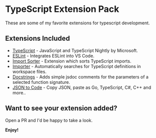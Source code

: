 # TypeScript Extension Pack

These are some of my favorite extensions for typescript development.

## Extensions Included

* [TypeScript](https://marketplace.visualstudio.com/items?itemName=ms-vscode.vscode-typescript-next) - JavaScript and TypeScript Nightly by Microsoft.
* [ESLint](https://marketplace.visualstudio.com/items?itemName=dbaeumer.vscode-eslint) - Integrates ESLint into VS Code.
* [Import Sorter](https://marketplace.visualstudio.com/items?itemName=mike-co.import-sorter) - Extension which sorts TypeScript imports.
* [Importer](https://marketplace.visualstudio.com/items?itemName=pmneo.tsimporter) - Automatically searches for TypeScript definitions in workspace files.
* [Docstrings](https://marketplace.visualstudio.com/items?itemName=stevencl.addDocComments) - Adds simple jsdoc comments for the parameters of a selected function signature.
* [JSON to Code](https://marketplace.visualstudio.com/items?itemName=quicktype.quicktype) - Copy JSON, paste as Go, TypeScript, C#, C++ and more..

## Want to see your extension added?

Open a PR and I'd be happy to take a look.

**Enjoy!**
